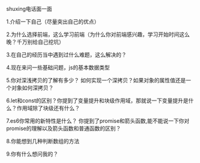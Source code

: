 shuxing电话面一面

1.介绍一下自己（尽量突出自己的优点）

2.为什么选择前端，这么学习前端（为什么你对前端感兴趣，学习开始时间这么晚？千万别给自己挖坑）

3.在自己的经历当中遇到过什么难题，这么解决的？

4.现在来问一些基础问题，js的基本数据类型

5.你对深浅拷贝的了解有多少？
如何实现一个深拷贝？如果对象的属性值还是一个对象如何深拷贝？

6.let和const的区别？你提到了变量提升和块级作用域，那就说一下变量提升是什么？作用域除了块级还有什么？

7.es6你常用的新特性是什么？
  你提到了promise和箭头函数,能不能说一下你对promise的理解以及箭头函数和普通函数的区别？

8.你能想到几种判断数组的方法

9.你有什么想问我的？

